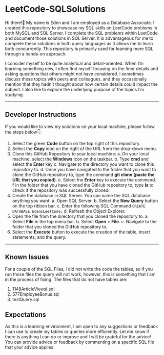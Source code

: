 # LeetCode-SQLSolutions

Hi there!👋 My name is Eden and I am employed as a Database Associate. I created this repository to showcase my SQL skills on LeetCode problems in both MySQL and SQL Server. I complete the SQL problems within LeetCode and document those solutions in SQL Server. It is advantageous for me to complete these solutions in both query languages as it allows me to learn both concurrently. This repository is primarily used for learning more SQL through a hands-on approach. 

I consider myself to be quite analytical and detail-oriented. When I’m learning something new, I often find myself focusing on the finer details and asking questions that others might not have considered. I sometimes discuss these topics with peers and colleagues, and they occasionally mention that they hadn’t thought about how certain details could impact the subject. I also like to explore the underlying purpose of the topics I’m studying.

---

## Developer Instructions

If you would like to view my solutions on your local machine, please follow the steps below👇: 
1. Select the green **Code** button on the top right of this repository.
2. Select the **Copy** icon on the right of the URL from the drop-down menu.
3. Clone this GitHub Repository to your local machine:
   a. On your local machine, select the **Windows** icon on the taskbar.
   b. Type **cmd** and select the **Enter** key
   c. Navigate to the directory you want to clone this repository to. 
   d. Once you have navigated to the folder that you want to clone the GitHub repository to, type the command 
    **git clone (paste the URL that you copied)**.
   e. Select the **Enter** key to execute the command.
   f In the folder that you have cloned the GitHub repository to, type **ls** to check if the repository was
     successfully cloned.
4. Create the database in SQL Server. You can name the SQL database anything you want.
   a. Open SQL Server.
   b. Select the **New Query** button on the top ribbon bar.
   c. Enter the following SQL Command ```
                                      CREATE DATABASE EdensLeetCode;
                                       ```
   d. Refresh the Object Explorer.
5. Open the file from the directory that you cloned the repository to.
   a. Select **File** in the top menu bar.
   b. Select **Open** > **File**.
   c. Navigate to the folder that you cloned the GitHub repository to.
6. Select the **Execute** button to execute the creation of the table, insert statements, and the query.

---

## Known Issues
For a couple of the SQL Files, I did not write the code the tables, so if you run those files the query will not work, however, this is something that I am in the process of fixing. The files that do not have tables are: 
1. 1148ArticleViewsI.sql
2. 577EmployeeBonus.sql
3. testQuery.sql 

## Expectations

As this is a learning environment, I am open to any suggestions or feedback I can use to create my tables or queries more efficiently. Let me know if there is anything I can do or improve and I will be grateful for the advice! You can provide advice or feedback by commenting on a specific SQL file that your advice applies.  
   
      
      

